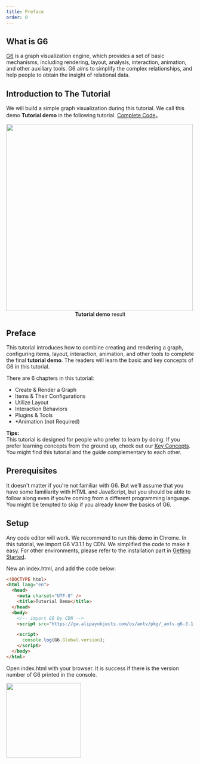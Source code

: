 ```yaml
---
title: Preface
order: 0
---
```


## What is G6
[G6](https://github.com/antvis/g6) is a graph visualization engine, which provides a set of basic mechanisms, including rendering, layout, analysis, interaction, animation, and other auxiliary tools. G6 aims to simplify the complex relationships, and help people to obtain the insight of relational data.

## Introduction to The Tutorial
We will build a simple graph visualization during this tutorial. We call this demo **Tutorial demo** in the following tutorial. [Complete Code](https://codepen.io/Yanyan-Wang/pen/mdbYZvZ)。

<img src='https://gw.alipayobjects.com/mdn/rms_f8c6a0/afts/img/A*YlTVS54xV3EAAAAAAAAAAABkARQnAQ'  width=500 />

<div style="text-align: center;"><b>Tutorial demo</b> result</div>


## Preface
This tutorial introduces how to combine creating and rendering a graph, configuring items, layout, interaction, animation, and other tools to complete the final **tutorial demo**. The readers will learn the basic and key concepts of G6 in this tutorial.

There are 6 chapters in this tutorial:

- Create & Render a Graph
- Items & Their Configurations
- Utilize Layout
- Interaction Behaviors
- Plugins & Tools
- *Animation (not Required)

**Tips:** <br />This tutorial is designed for people who prefer to learn by doing. If you prefer learning concepts from the ground up, check out our [Key Concepts](../middle/keyConcept). You might find this tutorial and the guide complementary to each other.

## Prerequisites
It doesn't matter if you're not familiar with G6. But we’ll assume that you have some familiarity with HTML and JavaScript, but you should be able to follow along even if you’re coming from a different programming language. You might be tempted to skip if you already know the basics of G6. 


## Setup
Any code editor will work. We recommend to run this demo in Chrome. In this tutorial, we import G6 V3.1.1 by CDN. We simplified the code to make it easy. For other environments, please refer to the installation part in [Getting Started](../getting-started).

New an index.html, and add the code below:
```html
<!DOCTYPE html>
<html lang="en">
  <head>
    <meta charset="UTF-8" />
    <title>Tutorial Demo</title>
  </head>
  <body>
    <!-- import G6 by CDN -->
    <script src="https://gw.alipayobjects.com/os/antv/pkg/_antv.g6-3.1.1/build/g6.js"></script>

    <script>
      console.log(G6.Global.version);
    </script>
  </body>
</html>

```

Open index.html with your browser. It is success if there is the version number of G6 printed in the console.

<img src='https://gw.alipayobjects.com/mdn/rms_f8c6a0/afts/img/A*5Ex2RJekVbcAAAAAAAAAAABkARQnAQ' width=200 />
